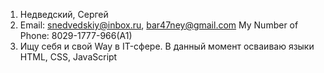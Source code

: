 1. Недведский, Сергей
2. Email: snedvedskiy@inbox.ru, bar47ney@gmail.com
   My Number of Phone: 8029-1777-966(A1)
3. Ищу себя и свой Way в IT-сфере. В данный момент осваиваю языки HTML, CSS, JavaScript 
